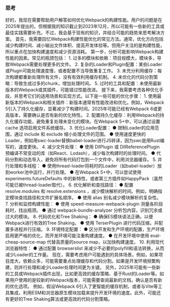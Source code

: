 ### 思考
好的，我现在需要帮助用户解答如何优化Webpack的构建性能。用户的问题是在2025年提出的，但根据我的知识截止到2023年12月，所以可能有一些新的工具或最佳实践需要补充。不过，我会基于现有的知识，并结合可能的趋势来思考解决方案。
首先，我需要回忆Webpack构建性能优化的常见方法。通常，优化方向包括减少构建时间、减小输出文件体积、提高开发体验等。但用户关注的是构建性能，所以重点在加快构建速度和减少资源消耗。
第一步，分析可能影响Webpack构建性能的因素。常见的瓶颈包括：
	1.	过多的模块和依赖：项目规模大，模块多，导致Webpack需要处理更多的文件。
	2.	复杂的Loader和Plugin配置：某些Loader或Plugin可能处理速度慢，或者配置不当导致重复工作。
	3.	未充分利用缓存：每次构建都重新处理所有文件，没有有效利用缓存机制。
	4.	未优化的代码分割策略：导致生成过多的chunk，增加处理时间。
	5.	过时的工具和配置：未使用最新版本的Webpack或其插件，可能错过性能改进。
接下来，我需要考虑各种优化手段，并思考它们的适用场景和实现方式。以下是一些可能的优化步骤：
	1.	使用最新版本的Webpack和相关插件：新版本通常有性能改进和优化。例如，Webpack 5引入了持久化缓存，显著减少了构建时间。2025年可能已经有Webpack 6或更高版本，需要确认是否有新的优化特性。
	2.	配置持久化缓存：利用Webpack的持久化缓存功能，避免重复处理未变化的模块。在Webpack 5+中，可以通过设置 cache 选项启用文件系统缓存。
	3.	优化Loader配置：
	●	限制Loader的应用范围，通过 include 和 exclude 缩小处理文件的范围。
	●	使用速度更快的Loader，例如用swc-loader替换babel-loader进行JS转译，因为swc是用Rust编写的，速度更快。
	4.	减少文件处理：
	●	使用 DllPlugin 或 DllReferencePlugin 预编译不常变动的库（如React、Lodash），减少每次构建时的处理时间。
	●	代码分割和动态导入，避免将所有代码打包到一个文件中，利用浏览器缓存。
	5.	并行处理和多线程：
	●	使用thread-loader将耗时的Loader（如babel-loader）放到worker池中运行，并行处理。
	●	在Webpack 5+中，可以尝试使用 experiments.futureDefaults 中的新特性，或者第三方插件如HappyPack（虽然可能已被thread-loader取代）。
	6.	优化解析和查找路径：
	●	配置 resolve.modules 和 resolve.extensions ，减少模块解析的时间。例如，明确指定模块查找路径和文件扩展名顺序。
	●	使用 alias 别名减少模块解析的复杂性。
	7.	分析和监控构建性能：
	●	使用 speed-measure-webpack-plugin 测量各阶段耗时，找出瓶颈。
	●	通过 webpack-bundle-analyzer 分析包内容，识别冗余或过大的模块。
	8.	代码优化和Tree Shaking：
	●	确保ES模块语法正确，以便Webpack进行有效的Tree Shaking。
	●	使用 TerserPlugin 进行代码压缩，并配置多进程并行压缩。
	9.	环境特定配置：
	●	区分开发和生产环境的配置，生产环境启用更严格的优化，而开发环境可能注重构建速度。
	●	在开发环境中使用 eval-cheap-source-map 代替高质量的source map，以加快构建速度。
	10.	利用现代浏览器特性：
	●	通过配置 browserslist 来减少不必要的polyfill和语法转换，从而减少Loader的工作量。
现在，需要考虑用户可能遇到的具体场景。例如，如果项目庞大，依赖众多，可能需要重点处理缓存和代码分割。如果是开发环境频繁构建，则并行处理和减少Loader处理时间更为关键。
另外，2025年可能有一些新的工具或Webpack插件出现，比如更高效的缓存策略、基于Rust的Loader等。如果用户使用的是较新的Webpack版本，可能需要查阅最新的文档，确认是否有新的优化选项。
例如，假设Webpack 6引入了更智能的缓存机制，或者与Vite等工具集成，利用ESM和浏览器原生模块加载来提升开发环境的速度。此外，可能还有更好的Tree Shaking算法或更高效的代码分割策略。

